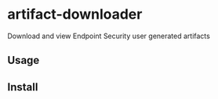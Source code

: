 # artifact-downloader
Download and view Endpoint Security user generated artifacts

## Usage


## Install

